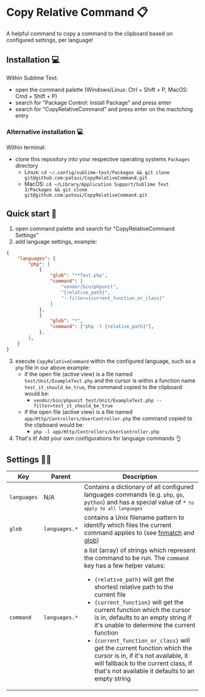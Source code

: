 # Copy Relative Command 📋️

A helpful command to copy a command to the clipboard based on configured settings, per language!

## Installation 💻️

Within Sublime Text:
- open the command palette (Windows/Linux: Ctrl + Shift + P, MacOS: Cmd + Shift + P)
- search for "Package Control: Install Package" and press enter
- search for "CopyRelativeCommand" and press enter on the mactching entry

### Alternative installation 💻️

Within terminal:
- clone this repository into your respective operating systems `Packages` directory
    - Linux: `cd ~/.config/sublime-text/Packages && git clone git@github.com:patoui/CopyRelativeCommand.git`
    - MacOS: `cd ~/Library/Application Support/Sublime Text 3/Packages && git clone git@github.com:patoui/CopyRelativeCommand.git`

## Quick start 🚀️

1. open command palette and search for "CopyRelativeCommand Settings"
2. add language settings, example:
```json
{
    "languages": {
        "php": [
            {
                "glob": "**Test.php",
                "command": [
                    "vendor/bin/phpunit",
                    "{relative_path}",
                    "--filter={current_function_or_class}"
                ]
            },
            {
                "glob": "*",
                "command": ["php -l {relative_path}"],
            },
        ],
    }
}
```
3. execute `CopyRelativeCommand` within the configured language, such as a `php` file in our above example:
    - if the open file (active view) is a file named `test/Unit/ExampleTest.php` and the cursor is within a function name `test_it_should_be_true`, the command copied to the clipboard would be:
        - `vendor/bin/phpunit test/Unit/ExampleTest.php --filter=test_it_should_be_true`
    - if the open file (active view) is a file named `app/Http/Controllers/UserController.php` the command copied to the clipboard would be:
        - `php -l app/Http/Controllers/UserController.php`
4. That's it! Add your own configurations for language commands 👌️

## Settings 👨‍💻️

<table>
    <thead>
        <tr>
            <th>Key</th>
            <th>Parent</th>
            <th>Description</th>
        </tr>
    </thead>
    <tbody>
        <tr>
            <td><code>languages</code></td>
            <td>N/A</td>
            <td>Contains a dictionary of all configured languages commands (e.g. <code>php</code>, <code>go</code>, <code>python</code>) and has a special value of <code>*<code> to apply to all languages</td>
        </tr>
        <tr>
            <td><code>glob<code></td>
            <td><code>languages.*</code></td>
            <td>contains a Unix filename pattern to identify which files the current command applies to (see <a href="https://docs.python.org/3/library/fnmatch.html">fnmatch</a> and <a href="https://en.wikipedia.org/wiki/Glob_(programming)) for more details">glob</a>)</td>
        </tr>
        <tr>
            <td><code>command</code></td>
            <td><code>languages.*</code></td>
            <td>
                a list (array) of strings which represent the command to be run. The <code>command</code> key has a few helper values:
                <ul>
                    <li><code>{relative_path}</code> will get the shortest relative path to the current file</li>
                    <li><code>{current_function}</code> will get the current function which the cursor is in, defaults to an empty string if it's unable to determine the current function</li>
                    <li><code>{current_function_or_class}</code> will get the current function which the cursor is in, if it's not available, it will fallback to the current class, if that's not available it defaults to an empty string</li>
                </ul>
            </td>
        </tr>
    </tbody>
</table>
